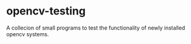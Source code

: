 # opencv-testing
A collecion of small programs to test the functionality of newly installed opencv systems.

